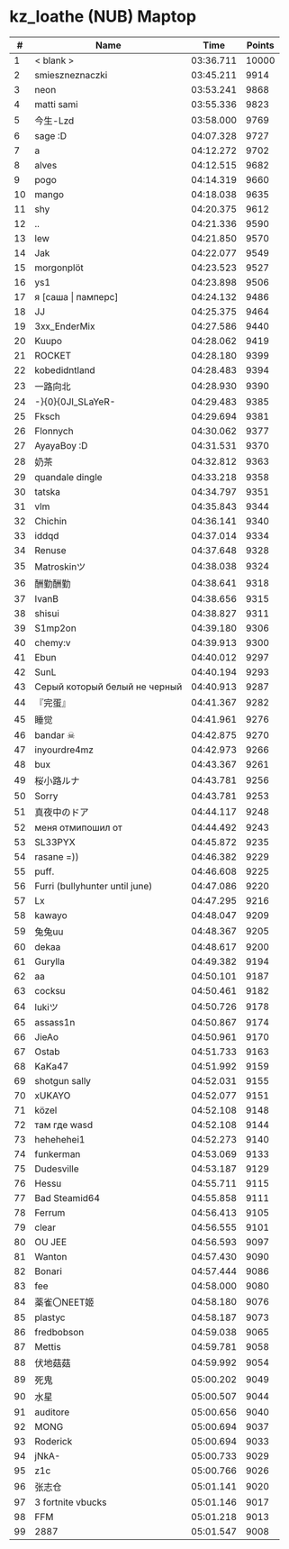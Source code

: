 # kz_loathe (NUB) Maptop

|  # | Name | Time | Points |
|-------------- | -------------- | -------------- | -------------- | 
| 1 | < blank > | 03:36.711 | 10000 | 
| 2 | smieszneznaczki | 03:45.211 | 9914 | 
| 3 | neon | 03:53.241 | 9868 | 
| 4 | matti sami | 03:55.336 | 9823 | 
| 5 | 今生-Lzd | 03:58.000 | 9769 | 
| 6 | sage :D | 04:07.328 | 9727 | 
| 7 | a | 04:12.272 | 9702 | 
| 8 | alves | 04:12.515 | 9682 | 
| 9 | pogo | 04:14.319 | 9660 | 
| 10 | mango | 04:18.038 | 9635 | 
| 11 | shy | 04:20.375 | 9612 | 
| 12 | .. | 04:21.336 | 9590 | 
| 13 | lew | 04:21.850 | 9570 | 
| 14 | Jak | 04:22.077 | 9549 | 
| 15 | morgonplöt | 04:23.523 | 9527 | 
| 16 | ys1 | 04:23.898 | 9506 | 
| 17 | я [саша \| памперс] | 04:24.132 | 9486 | 
| 18 | JJ | 04:25.375 | 9464 | 
| 19 | 3xx_EnderMix | 04:27.586 | 9440 | 
| 20 | Kuupo | 04:28.062 | 9419 | 
| 21 | ROCKET | 04:28.180 | 9399 | 
| 22 | kobedidntland | 04:28.483 | 9394 | 
| 23 | 一路向北 | 04:28.930 | 9390 | 
| 24 | -}{0}{0JI_SLaYeR- | 04:29.483 | 9385 | 
| 25 | Fksch | 04:29.694 | 9381 | 
| 26 | Flonnych | 04:30.062 | 9377 | 
| 27 | AyayaBoy :D | 04:31.531 | 9370 | 
| 28 | 奶茶 | 04:32.812 | 9363 | 
| 29 | quandale dingle | 04:33.218 | 9358 | 
| 30 | tatska | 04:34.797 | 9351 | 
| 31 | vlm | 04:35.843 | 9344 | 
| 32 | Chichin | 04:36.141 | 9340 | 
| 33 | iddqd | 04:37.014 | 9334 | 
| 34 | Renuse | 04:37.648 | 9328 | 
| 35 | Matroskinツ | 04:38.038 | 9324 | 
| 36 | 酬勤酬勤 | 04:38.641 | 9318 | 
| 37 | IvanB | 04:38.656 | 9315 | 
| 38 | shisui | 04:38.827 | 9311 | 
| 39 | S1mp2on | 04:39.180 | 9306 | 
| 40 | chemy:v | 04:39.913 | 9300 | 
| 41 | Ebun | 04:40.012 | 9297 | 
| 42 | SunL | 04:40.194 | 9293 | 
| 43 | Серый который белый не черный | 04:40.913 | 9287 | 
| 44 | 『完蛋』 | 04:41.367 | 9282 | 
| 45 | 睡觉 | 04:41.961 | 9276 | 
| 46 | bandar ☠ | 04:42.875 | 9270 | 
| 47 | inyourdre4mz | 04:42.973 | 9266 | 
| 48 | bux | 04:43.367 | 9261 | 
| 49 | 桜小路ルナ | 04:43.781 | 9256 | 
| 50 | Sorry | 04:43.781 | 9253 | 
| 51 | 真夜中のドア | 04:44.117 | 9248 | 
| 52 | меня отмипошил от | 04:44.492 | 9243 | 
| 53 | SL33PYX | 04:45.872 | 9235 | 
| 54 | rasane =)) | 04:46.382 | 9229 | 
| 55 | puff. | 04:46.608 | 9225 | 
| 56 | Furri (bullyhunter until june) | 04:47.086 | 9220 | 
| 57 | Lx | 04:47.295 | 9216 | 
| 58 | kawayo | 04:48.047 | 9209 | 
| 59 | 兔兔uu | 04:48.367 | 9205 | 
| 60 | dekaa | 04:48.617 | 9200 | 
| 61 | Gurylla | 04:49.382 | 9194 | 
| 62 | aa | 04:50.101 | 9187 | 
| 63 | cocksu | 04:50.461 | 9182 | 
| 64 | lukiツ | 04:50.726 | 9178 | 
| 65 | assass1n | 04:50.867 | 9174 | 
| 66 | JieAo | 04:50.961 | 9170 | 
| 67 | Ostab | 04:51.733 | 9163 | 
| 68 | KaKa47 | 04:51.992 | 9159 | 
| 69 | shotgun sally | 04:52.031 | 9155 | 
| 70 | xUKAYO | 04:52.077 | 9151 | 
| 71 | közel | 04:52.108 | 9148 | 
| 72 | там где wasd | 04:52.108 | 9144 | 
| 73 | hehehehei1 | 04:52.273 | 9140 | 
| 74 | funkerman | 04:53.069 | 9133 | 
| 75 | Dudesville | 04:53.187 | 9129 | 
| 76 | Hessu | 04:55.711 | 9115 | 
| 77 | Bad Steamid64 | 04:55.858 | 9111 | 
| 78 | Ferrum | 04:56.413 | 9105 | 
| 79 | clear | 04:56.555 | 9101 | 
| 80 | OU JEE | 04:56.593 | 9097 | 
| 81 | Wanton | 04:57.430 | 9090 | 
| 82 | Bonari | 04:57.444 | 9086 | 
| 83 | fee | 04:58.000 | 9080 | 
| 84 | 薬雀〇NEET姬 | 04:58.180 | 9076 | 
| 85 | plastyc | 04:58.187 | 9073 | 
| 86 | fredbobson | 04:59.038 | 9065 | 
| 87 | Mettis | 04:59.781 | 9058 | 
| 88 | 伏地菇菇 | 04:59.992 | 9054 | 
| 89 | 死鬼 | 05:00.202 | 9049 | 
| 90 | 水星 | 05:00.507 | 9044 | 
| 91 | auditore | 05:00.656 | 9040 | 
| 92 | MONG | 05:00.694 | 9037 | 
| 93 | Roderick | 05:00.694 | 9033 | 
| 94 | jNkA- | 05:00.733 | 9029 | 
| 95 | z1c | 05:00.766 | 9026 | 
| 96 | 张志仓 | 05:01.141 | 9020 | 
| 97 | 3 fortnite vbucks | 05:01.146 | 9017 | 
| 98 | FFM | 05:01.218 | 9013 | 
| 99 | 2887 | 05:01.547 | 9008 | 

